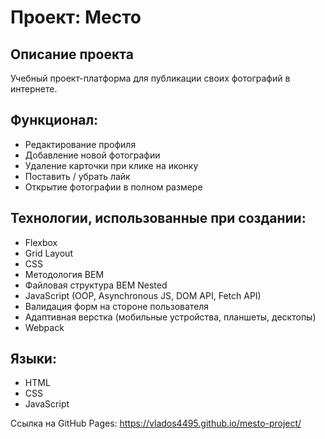 # Проект: Место

## Описание проекта
Учебный проект-платформа для публикации своих фотографий в интернете.

## Функционал:

- Редактирование профиля
- Добавление новой фотографии
- Удаление карточки при клике на иконку
- Поставить / убрать лайк
- Открытие фотографии в полном размере

## Технологии, использованные при создании:

- Flexbox
- Grid Layout
- CSS 
- Методология BEM
- Файловая структура BEM Nested
- JavaScript (OOP, Asynchronous JS, DOM API, Fetch API)
- Валидация форм на стороне пользователя
- Адаптивная верстка (мобильные устройства, планшеты, десктопы)
- Webpack

## Языки:

- HTML
- CSS
- JavaScript

Ссылка на GitHub Pages: https://vlados4495.github.io/mesto-project/
